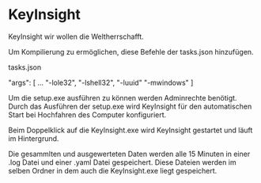 # KeyInsight
KeyInsight wir wollen die Weltherrschafft.

Um Kompilierung zu ermöglichen, diese Befehle der tasks.json hinzufügen.

tasks.json

"args": [
    ...
    "-lole32",
    "-lshell32",
    "-luuid"
    "-mwindows"
   ]

Um die setup.exe ausführen zu können werden Adminrechte benötigt.
Durch das Ausführen der setup.exe wird KeyInsight für den automatischen Start bei Hochfahren des Computer konfiguriert.

Beim Doppelklick auf die KeyInsight.exe wird KeyInsight gestartet und läuft im Hintergrund.

Die gesammlten und ausgewerteten Daten werden alle 15 Minuten in einer .log Datei und einer .yaml Datei gespeichert.
Diese Dateien werden im selben Ordner in dem auch die KeyInsight.exe liegt gespeichert.
